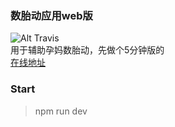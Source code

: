 ### 数胎动应用web版
![Alt Travis](https://travis-ci.org/vianvio/babyMoveCounter.svg?branch=master)   
用于辅助孕妈数胎动，先做个5分钟版的   
[在线地址](http://54.238.149.89/babyMoveCounter/)

### Start
> npm run dev